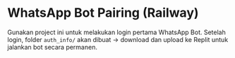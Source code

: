 # WhatsApp Bot Pairing (Railway)

Gunakan project ini untuk melakukan login pertama WhatsApp Bot.
Setelah login, folder `auth_info/` akan dibuat → download dan upload ke Replit untuk jalankan bot secara permanen.
